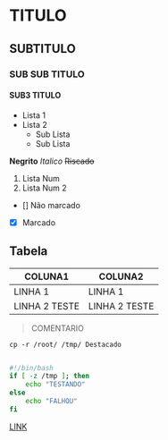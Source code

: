 TITULO
======

SUBTITULO
---------

### SUB SUB TITULO

#### SUB3 TITULO

* Lista 1
* Lista 2
  - Sub Lista
  - Sub Lista

**Negrito** _Italico_ ~~Riscado~~

1. Lista Num
2. Lista Num 2


* [] Não marcado
* [X] Marcado

Tabela
------

COLUNA1 | COLUNA2
--------|--------
LINHA 1 | LINHA 1
LINHA 2 TESTE | LINHA 2 TESTE

> COMENTARIO

`cp -r /root/ /tmp/ Destacado`

```bash

#!/bin/bash
if [ -z /tmp ]; then
	echo "TESTANDO"
else
	echo "FALHOU"
fi
```

[LINK](google.com.br)
































